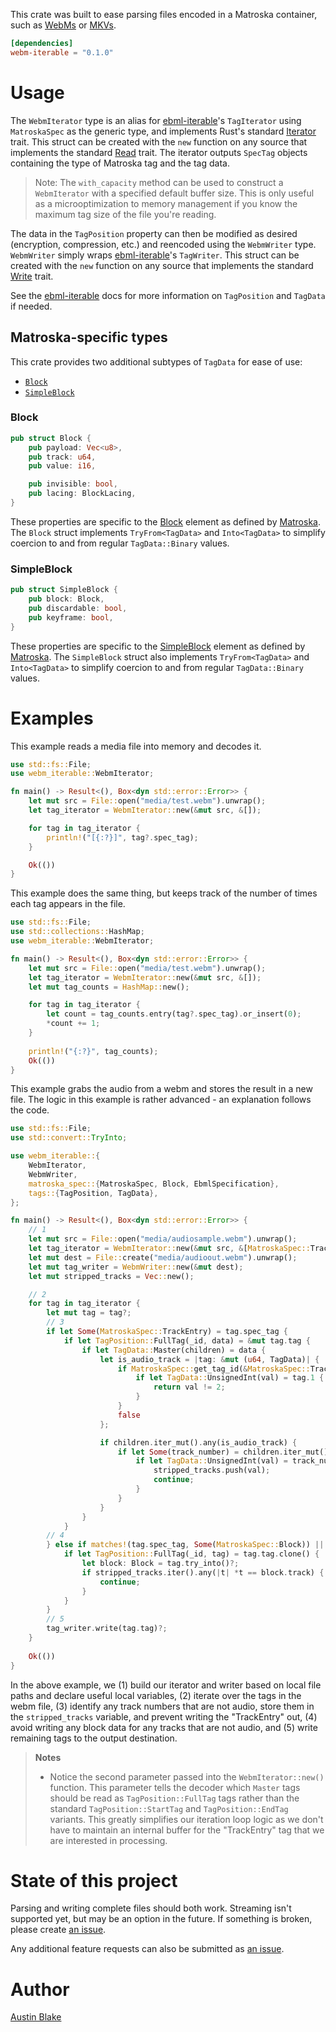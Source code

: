 This crate was built to ease parsing files encoded in a Matroska container, such as [WebMs][webm] or
[MKVs][mkv].

```Cargo.toml
[dependencies]
webm-iterable = "0.1.0"
```

# Usage

The `WebmIterator` type is an alias for [ebml-iterable][ebml-iterable]'s `TagIterator` using `MatroskaSpec` as the generic type, and implements Rust's standard [Iterator][rust-iterator] trait. This struct can be created with the `new` function on any source that implements the standard [Read][rust-read] trait. The iterator outputs `SpecTag` objects containing the type of Matroska tag and the tag data.

> Note: The `with_capacity` method can be used to construct a `WebmIterator` with a specified default buffer size.  This is only useful as a microoptimization to memory management if you know the maximum tag size of the file you're reading.

The data in the `TagPosition` property can then be modified as desired (encryption, compression, etc.) and reencoded using the `WebmWriter` type.  `WebmWriter` simply wraps [ebml-iterable][ebml-iterable]'s `TagWriter`. This struct can be created with the `new` function on any source that implements the standard [Write][rust-write] trait.

See the [ebml-iterable][ebml-iterable] docs for more information on `TagPosition` and `TagData` if needed.

## Matroska-specific types

This crate provides two additional subtypes of `TagData` for ease of use:

  * [`Block`][mkv-block]
  * [`SimpleBlock`][mkv-sblock]

### Block

```rs
pub struct Block {
    pub payload: Vec<u8>,
    pub track: u64,
    pub value: i16,

    pub invisible: bool,
    pub lacing: BlockLacing,
}
```

These properties are specific to the [Block][mkv-block] element as defined by [Matroska][mkv].  The `Block` struct implements `TryFrom<TagData>` and `Into<TagData>` to simplify coercion to and from regular `TagData::Binary` values.

### SimpleBlock

```rs
pub struct SimpleBlock {
    pub block: Block,
    pub discardable: bool,
    pub keyframe: bool,
}
```

These properties are specific to the [SimpleBlock][mkv-sblock] element as defined by [Matroska][mkv].  The `SimpleBlock` struct also implements `TryFrom<TagData>` and `Into<TagData>` to simplify coercion to and from regular `TagData::Binary` values.

# Examples

This example reads a media file into memory and decodes it.

```rs
use std::fs::File;
use webm_iterable::WebmIterator;

fn main() -> Result<(), Box<dyn std::error::Error>> {
    let mut src = File::open("media/test.webm").unwrap();
    let tag_iterator = WebmIterator::new(&mut src, &[]);

    for tag in tag_iterator {
        println!("[{:?}]", tag?.spec_tag);
    }

    Ok(())
}
```

This example does the same thing, but keeps track of the number of times each tag appears in the file.

```rs
use std::fs::File;
use std::collections::HashMap;
use webm_iterable::WebmIterator;

fn main() -> Result<(), Box<dyn std::error::Error>> {
    let mut src = File::open("media/test.webm").unwrap();
    let tag_iterator = WebmIterator::new(&mut src, &[]);
    let mut tag_counts = HashMap::new();

    for tag in tag_iterator {
        let count = tag_counts.entry(tag?.spec_tag).or_insert(0);
        *count += 1;
    }
    
    println!("{:?}", tag_counts);
    Ok(())
}
```

This example grabs the audio from a webm and stores the result in a new file.  The logic in this example is rather advanced - an explanation follows the code.

```rs
use std::fs::File;
use std::convert::TryInto;

use webm_iterable::{
    WebmIterator, 
    WebmWriter,
    matroska_spec::{MatroskaSpec, Block, EbmlSpecification},
    tags::{TagPosition, TagData},
};

fn main() -> Result<(), Box<dyn std::error::Error>> {
    // 1
    let mut src = File::open("media/audiosample.webm").unwrap();
    let tag_iterator = WebmIterator::new(&mut src, &[MatroskaSpec::TrackEntry]);
    let mut dest = File::create("media/audioout.webm").unwrap();
    let mut tag_writer = WebmWriter::new(&mut dest);
    let mut stripped_tracks = Vec::new();

    // 2
    for tag in tag_iterator {
        let mut tag = tag?;
        // 3
        if let Some(MatroskaSpec::TrackEntry) = tag.spec_tag {
            if let TagPosition::FullTag(_id, data) = &mut tag.tag {
                if let TagData::Master(children) = data {
                    let is_audio_track = |tag: &mut (u64, TagData)| {
                        if MatroskaSpec::get_tag_id(&MatroskaSpec::TrackType) == tag.0 {
                            if let TagData::UnsignedInt(val) = tag.1 {
                                return val != 2;
                            }
                        }
                        false
                    };

                    if children.iter_mut().any(is_audio_track) {
                        if let Some(track_number) = children.iter_mut().find(|c| c.0 == MatroskaSpec::get_tag_id(&MatroskaSpec::TrackNumber)) {
                            if let TagData::UnsignedInt(val) = track_number.1 {
                                stripped_tracks.push(val);
                                continue;
                            }
                        }
                    }
                }
            }
        // 4
        } else if matches!(tag.spec_tag, Some(MatroskaSpec::Block)) || matches!(tag.spec_tag, Some(MatroskaSpec::SimpleBlock)) {
            if let TagPosition::FullTag(_id, tag) = tag.tag.clone() {
                let block: Block = tag.try_into()?;
                if stripped_tracks.iter().any(|t| *t == block.track) {
                    continue;
                }
            }
        }
        // 5
        tag_writer.write(tag.tag)?;
    }
    
    Ok(())
}
```

In the above example, we (1) build our iterator and writer based on local file paths and declare useful local variables, (2) iterate over the tags in the webm file, (3) identify any track numbers that are not audio, store them in the `stripped_tracks` variable, and prevent writing the "TrackEntry" out, (4) avoid writing any block data for any tracks that are not audio, and (5) write remaining tags to the output destination.

> __Notes__
> 
> * Notice the second parameter passed into the `WebmIterator::new()` function.  This parameter tells the decoder which `Master` tags should be read as `TagPosition::FullTag` tags rather than the standard `TagPosition::StartTag` and `TagPosition::EndTag` variants.  This greatly simplifies our iteration loop logic as we don't have to maintain an internal buffer for the "TrackEntry" tag that we are interested in processing.
>


# State of this project

Parsing and writing complete files should both work.  Streaming isn't supported yet, but may be an option in the future. If something is broken, please create [an issue][new-issue].

Any additional feature requests can also be submitted as [an issue][new-issue].

# Author

[Austin Blake](https://github.com/austinleroy)

[webm]: https://www.webmproject.org/
[mkv]: http://www.matroska.org/technical/specs/index.html
[mkv-block]: https://www.matroska.org/technical/specs/index.html#block_structure
[mkv-sblock]: https://www.matroska.org/technical/specs/index.html#simpleblock_structure
[rust-iterator]: https://doc.rust-lang.org/std/iter/trait.Iterator.html
[rust-read]: https://doc.rust-lang.org/std/io/trait.Read.html
[rust-write]: https://doc.rust-lang.org/std/io/trait.Write.html
[ebml-iterable]: https://crates.io/crates/ebml-iterable
[new-issue]: https://github.com/austinleroy/webm-iterable/issues
